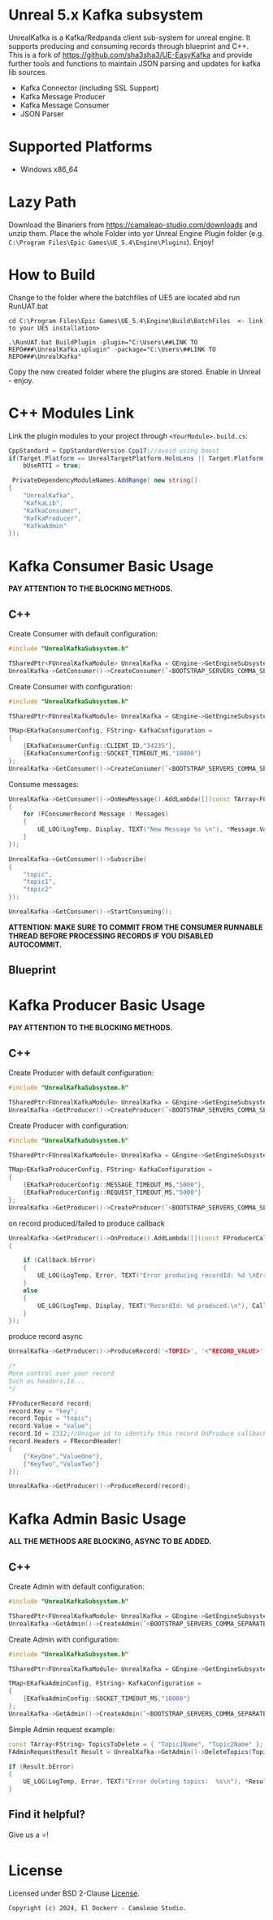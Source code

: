 # Unreal 5.x Kafka subsystem

UnrealKafka is a Kafka/Redpanda client sub-system for unreal engine. It supports producing and consuming records through blueprint and C++.
This is a fork of https://github.com/sha3sha3/UE-EasyKafka and provide further tools and functions to maintain JSON parsing and updates for
kafka lib sources.

- Kafka Connector (including SSL Support)
- Kafka Message Producer
- Kafka Message Consumer
- JSON Parser

# Supported Platforms

 - Windows x86_64

# Lazy Path
Download the Binariers from https://camaleao-studio.com/downloads and unzip them.
Place the whole Folder into yor Unreal Engine Plugin folder (e.g. `C:\Program Files\Epic Games\UE_5.4\Engine\Plugins`).
Enjoy!

# How to Build
Change to the folder where the batchfiles of UE5 are located abd run RunUAT.bat
```
cd C:\Program Files\Epic Games\UE_5.4\Engine\Build\BatchFiles  <- link to your UE5 installation>

.\RunUAT.bat BuildPlugin -plugin="C:\Users\##LINK TO REPO###\UnrealKafka.uplugin" -package="C:\Users\##LINK TO REPO###\UnrealKafka"
```
Copy the new created folder where the plugins are stored.
Enable in Unreal - enjoy.


# C++ Modules Link

Link the plugin modules to your project through `<YourModule>.build.cs`:

```cs
CppStandard = CppStandardVersion.Cpp17;//avoid using boost
if(Target.Platform == UnrealTargetPlatform.HoloLens || Target.Platform == UnrealTargetPlatform.Win64)
	bUseRTTI = true;

 PrivateDependencyModuleNames.AddRange( new string[]
{
    "UnrealKafka",
    "KafkaLib",
    "KafkaConsumer",
    "KafkaProducer",
    "KafkaAdmin"
});
```

# Kafka Consumer Basic Usage

**PAY ATTENTION TO THE BLOCKING METHODS.**
## C++

Create Consumer with default configuration:

```cpp
#include "UnrealKafkaSubsystem.h"

TSharedPtr<FUnrealKafkaModule> UnrealKafka = GEngine->GetEngineSubsystem<UUnrealKafkaSubsystem>()->GetUnrealKafka();
UnrealKafka->GetConsumer()->CreateConsumer(`<BOOTSTRAP_SERVERS_COMMA_SEPARATED>`, `<USERNAME>`, `<TOKEN/PASSWORD>`, (int)EKafkaLogLevel::ERR);
```

Create Consumer with configuration:

```cpp
#include "UnrealKafkaSubsystem.h"

TSharedPtr<FUnrealKafkaModule> UnrealKafka = GEngine->GetEngineSubsystem<UUnrealKafkaSubsystem>()->GetUnrealKafka();

TMap<EKafkaConsumerConfig, FString> KafkaConfiguration =
{
	{EKafkaConsumerConfig::CLIENT_ID,"34235"},
	{EKafkaConsumerConfig::SOCKET_TIMEOUT_MS,"10000"}
};
UnrealKafka->GetConsumer()->CreateConsumer(`<BOOTSTRAP_SERVERS_COMMA_SEPARATED>`, `<USERNAME>`, `<TOKEN/PASSWORD>`, KafkaConfiguration, (int)EKafkaLogLevel::ERR);
```

Consume messages:

```cpp
UnrealKafka->GetConsumer()->OnNewMessage().AddLambda([](const TArray<FConsumerRecord>& Messages)
{
	for (FConsumerRecord Message : Messages)
	{
		UE_LOG(LogTemp, Display, TEXT("New Message %s \n"), *Message.Value);//process messages
	}
});

UnrealKafka->GetConsumer()->Subscribe(
{
	"topic",
	"topic1",
	"topic2"
});

UnrealKafka->GetConsumer()->StartConsuming();
```
**ATTENTION: MAKE SURE TO COMMIT FROM THE CONSUMER RUNNABLE THREAD BEFORE PROCESSING RECORDS IF YOU DISABLED AUTOCOMMIT.**

## Blueprint


# Kafka Producer Basic Usage

**PAY ATTENTION TO THE BLOCKING METHODS.**
## C++

Create Producer with default configuration:

```cpp
#include "UnrealKafkaSubsystem.h"

TSharedPtr<FUnrealKafkaModule> UnrealKafka = GEngine->GetEngineSubsystem<UUnrealKafkaSubsystem>()->GetUnrealKafka();
UnrealKafka->GetProducer()->CreateProducer(`<BOOTSTRAP_SERVERS_COMMA_SEPARATED>`, `<USERNAME>`, `<TOKEN/PASSWORD>`, (int)EKafkaLogLevel::ERR);
```

Create Producer with configuration:

```cpp
#include "UnrealKafkaSubsystem.h"

TSharedPtr<FUnrealKafkaModule> UnrealKafka = GEngine->GetEngineSubsystem<UUnrealKafkaSubsystem>()->GetUnrealKafka();

TMap<EKafkaProducerConfig, FString> KafkaConfiguration =
{
	{EKafkaProducerConfig::MESSAGE_TIMEOUT_MS,"5000"},
	{EKafkaProducerConfig::REQUEST_TIMEOUT_MS,"5000"}
};
UnrealKafka->GetProducer()->CreateProducer(`<BOOTSTRAP_SERVERS_COMMA_SEPARATED>`, `<USERNAME>`, `<TOKEN/PASSWORD>`, KafkaConfiguration, (int)EKafkaLogLevel::ERR);
```

on record produced/failed to produce callback

```cpp
UnrealKafka->GetProducer()->OnProduce().AddLambda([](const FProducerCallback& Callback)
{

	if (Callback.bError)
	{
		UE_LOG(LogTemp, Error, TEXT("Error producing recordId: %d \nError Message: %s\n"), Callback.RecordMetadata.RecordId, *Callback.ErrorMessage);
	}
	else
	{
		UE_LOG(LogTemp, Display, TEXT("RecordId: %d produced.\n"), Callback.RecordMetadata.RecordId);
	}
});
```
produce record async

```cpp
UnrealKafka->GetProducer()->ProduceRecord('<TOPIC>', '<"RECORD_VALUE>');

/*
More control over your record
Such as headers,Id...
*/

FProducerRecord record;
record.Key = "key";
record.Topic = "topic";
record.Value = "value";
record.Id = 2312;//Unique id to identify this record OnProduce callback;
record.Headers = FRecordHeader(
{ 
	{"KeyOne","ValueOne"},
	{"KeyTwo","ValueTwo"}
});

UnrealKafka->GetProducer()->ProduceRecord(record);
```

# Kafka Admin Basic Usage

**ALL THE METHODS ARE BLOCKING, ASYNC TO BE ADDED.**
## C++
Create Admin with default configuration:

```cpp
#include "UnrealKafkaSubsystem.h"

TSharedPtr<FUnrealKafkaModule> UnrealKafka = GEngine->GetEngineSubsystem<UUnrealKafkaSubsystem>()->GetUnrealKafka();
UnrealKafka->GetAdmin()->CreateAdmin(`<BOOTSTRAP_SERVERS_COMMA_SEPARATED>`, `<USERNAME>`, `<TOKEN/PASSWORD>`, (int)EKafkaLogLevel::ERR);
```
Create Admin with configuration:

```cpp
#include "UnrealKafkaSubsystem.h"

TSharedPtr<FUnrealKafkaModule> UnrealKafka = GEngine->GetEngineSubsystem<UUnrealKafkaSubsystem>()->GetUnrealKafka();

TMap<EKafkaAdminConfig, FString> KafkaConfiguration =
{
	{EKafkaAdminConfig::SOCKET_TIMEOUT_MS,"10000"}
};
UnrealKafka->GetAdmin()->CreateAdmin(`<BOOTSTRAP_SERVERS_COMMA_SEPARATED>`, `<USERNAME>`, `<TOKEN/PASSWORD>`, KafkaConfiguration, (int)EKafkaLogLevel::ERR);
```
Simple Admin request example:

```cpp
const TArray<FString> TopicsToDelete = { "Topic1Name", "Topic2Name" };
FAdminRequestResult Result = UnrealKafka->GetAdmin()->DeleteTopics(TopicsToDelete);

if (Result.bError)
{
	UE_LOG(LogTemp, Error, TEXT("Error deleting topics:  %s\n"), *Result.ErrorMessage);
}
```


## Find it helpful?

Give us a ⭐️!

# License

Licensed under BSD 2-Clause [License](LICENSE.txt).

```
Copyright (c) 2024, El Dockerr - Camaleao Studio.
```
